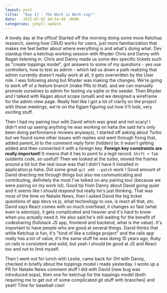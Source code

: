 ```yaml
---
layout: post
title:  "Day 17 - The Work is Work-ing!"
date:   2025-07-02 04:54:49 -0600
categories: jekyll update
---
```


A lovely day at the office! Started off the morning doing some more Ketchup research, seeing how CRUD works for users, just more familiarization that makes me feel better about where everything is and what's doing what. Dev standup then a ketchup working session with Rhyder Chris and Danny with Ragan listening in. Chris and Danny made us some dev specific tickets such as "create toppings model", got answers to some of my questions - yes use controllers, how to test as admin - which led us down a path realizing that admin currently doesn't really work at all, it gets overwritten by the User role. I was following along but Rhyder was making the changes. We're going to work off of a feature branch (make PRs to that). and we can manually promote ourselves to admin for testing via sqlite or the seeder. Then Rhyder and I talked with Ragan about scope (small) and we designed a wireframe for the admin view page. Really feel like I got a lot of clarity on the project with these meetings, we're on the figjam figuring out how it'll look, very exciting stuff.

Then I had my pairing tour with David which was great and not scary! I didn't end up seeing anything he was working on haha (he said he's only been doing performance reviews anyways), I started off asking about Turbo but we found some other issues with replies and went through fixing that, added parent_id to the comment reply form (hidden) bc it wasn't getting added and then connected it with a foreign key. **Foreign key constraints are really important!** It means that it has to point to a legit record. `Shift + Tab` outdents code, so useful!! Then we looked at the turbo, moved the frames around a bit but the real issue was that I didn't have it installed in application.js haha. Did some great `git add --patch` work ! Good amount of David directing me through things but also me communicating and contributing, definitely the most I've talked on any pairing tour (because we were pairing on my work lol). Good tip from Danny about David going quiet and it seems like I should respond but really he's just thinking. That was most of the time on Natalie News, then I asked David the big ticket questions of app devs vs js, what technology to use, is react all that, etc. David says React comes with so much overhead, it changes so fast (what even is adonisjs), it gets complicated and heavier and it's hard to know when you actually need it. He also said he's still waiting for the benefit of codesharing (fullstack JS app, frontend and backend, what is the value). It's important to have people who are good at several things. David thinks that while Ketchup is fun, it's "kind of like a college project" and the rails app really has a lot of value, it's the same stuff he was doing 15 years ago, Ruby on rails is consistent and solid, but yeah I should be good at JS and React too and not to limit myself.

Then I went out for lunch with Leslie, came back for OH with Danny, checked in briefly about the toppings model i made yesterday. I wrote up a PR for Natalie News comment stuff I did with David (new bug was introduced oops), then one for ketchup for the toppings model (both requiring me to get out of some complicated git stuff with branches) and yeah! Time for baseball ciao!